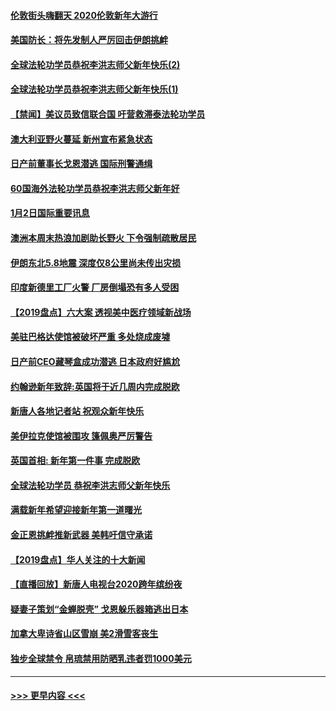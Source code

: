 #### [伦敦街头嗨翻天 2020伦敦新年大游行](../pages/prog202/a102743925.md?t=01030833) 
#### [美国防长：将先发制人严厉回击伊朗挑衅](../pages/prog202/a102743930.md?t=01030833) 
#### [全球法轮功学员恭祝李洪志师父新年快乐(2)](../pages/prog202/a102743899.md?t=01030833) 
#### [全球法轮功学员恭祝李洪志师父新年快乐(1)](../pages/prog202/a102743766.md?t=01030833) 
#### [【禁闻】美议员致信联合国 吁营救滞泰法轮功学员](../pages/prog202/a102743781.md?t=01030833) 
#### [澳大利亚野火蔓延 新州宣布紧急状态](../pages/prog202/a102743681.md?t=01030833) 
#### [日产前董事长戈恩潜逃 国际刑警通缉](../pages/prog202/a102743676.md?t=01030833) 
#### [60国海外法轮功学员恭祝李洪志师父新年好](../pages/prog202/a102743628.md?t=01030833) 
#### [1月2日国际重要讯息](../pages/prog202/a102743488.md?t=01030833) 
#### [澳洲本周末热浪加剧助长野火 下令强制疏散居民](../pages/prog202/a102743421.md?t=01030833) 
#### [伊朗东北5.8地震 深度仅8公里尚未传出灾损](../pages/prog202/a102743396.md?t=01030833) 
#### [印度新德里工厂火警 厂房倒塌恐有多人受困](../pages/prog202/a102743386.md?t=01030833) 
#### [【2019盘点】六大案 透视美中医疗领域新战场](../pages/prog202/a102743227.md?t=01030833) 
#### [美驻巴格达使馆被破坏严重 多处烧成废墟](../pages/prog202/a102743244.md?t=01030833) 
#### [日产前CEO藏琴盒成功潜逃 日本政府好尴尬](../pages/prog202/a102742937.md?t=01030833) 
#### [约翰逊新年致辞:英国将于近几周内完成脱欧](../pages/prog202/a102742956.md?t=01030833) 
#### [新唐人各地记者站 祝观众新年快乐](../pages/prog202/a102742785.md?t=01030833) 
#### [美伊拉克使馆被围攻 篷佩奥严厉警告](../pages/prog202/a102742994.md?t=01030833) 
#### [英国首相: 新年第一件事 完成脱欧](../pages/prog202/a102742907.md?t=01030833) 
#### [全球法轮功学员 恭祝李洪志师父新年快乐](../pages/prog202/a102742900.md?t=01030833) 
#### [满载新年希望迎接新年第一道曙光](../pages/prog202/a102742809.md?t=01030833) 
#### [金正恩挑衅推新武器 美韩吁信守承诺](../pages/prog202/a102742799.md?t=01030833) 
#### [【2019盘点】华人关注的十大新闻](../pages/prog202/a102742748.md?t=01030833) 
#### [【直播回放】新唐人电视台2020跨年缤纷夜](../pages/prog202/a102738273.md?t=01030833) 
#### [疑妻子策划“金蝉脱壳” 戈恩躲乐器箱逃出日本](../pages/prog202/a102742535.md?t=01030833) 
#### [加拿大卑诗省山区雪崩 美2滑雪客丧生](../pages/prog202/a102742491.md?t=01030833) 
#### [独步全球禁令 帛琉禁用防晒乳违者罚1000美元](../pages/prog202/a102742478.md?t=01030833) 

----
#### [ >>> 更早内容 <<< ](../indexes/prog202-earlier.md)
